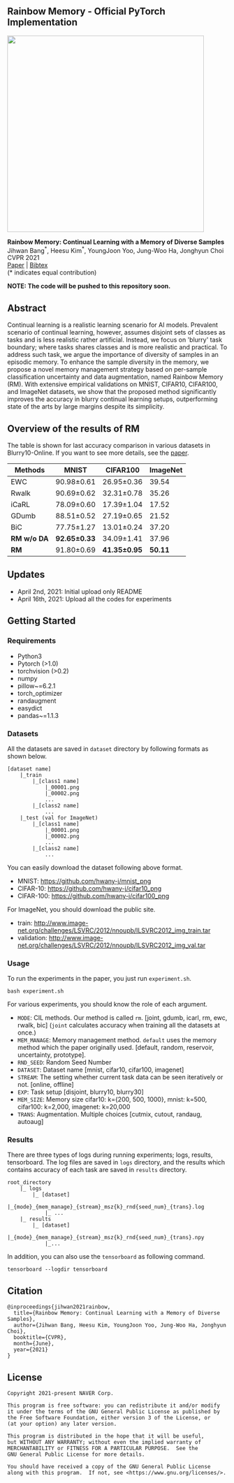 ## Rainbow Memory - Official PyTorch Implementation

<img src="./overview.png" width="450">

**Rainbow Memory: Continual Learning with a Memory of Diverse Samples**<br>
Jihwan Bang<sup>\*</sup>, Heesu Kim<sup>\*</sup>, YoungJoon Yoo, Jung-Woo Ha, Jonghyun Choi<br>
CVPR 2021<br>
[Paper](https://arxiv.org/pdf/2103.17230.pdf) | [Bibtex](#Citation)<br>
(\* indicates equal contribution)

**NOTE: The code will be pushed to this repository soon.**

## Abstract
Continual learning is a realistic learning scenario for AI models. 
Prevalent scenario of continual learning, however, assumes disjoint sets of classes as tasks and is less realistic rather artificial. 
Instead, we focus on 'blurry' task boundary; where tasks shares classes and is more realistic and practical. 
To address such task, we argue the importance of diversity of samples in an episodic memory. 
To enhance the sample diversity in the memory, we propose a novel memory management strategy based on per-sample classification uncertainty and data augmentation, named Rainbow Memory (RM). 
With extensive empirical validations on MNIST, CIFAR10, CIFAR100, and ImageNet datasets, 
we show that the proposed method significantly improves the accuracy in blurry continual learning setups, outperforming state of the arts by large margins despite its simplicity.

## Overview of the results of RM
The table is shown for last accuracy comparison in various datasets in Blurry10-Online.
If you want to see more details, see the [paper](https://arxiv.org/pdf/2103.17230.pdf).

| Methods   | MNIST      | CIFAR100   | ImageNet |
|-----------|------------|------------|----------|
| EWC       | 90.98±0.61 | 26.95±0.36 | 39.54    |
| Rwalk     | 90.69±0.62 | 32.31±0.78 | 35.26    |
| iCaRL     | 78.09±0.60 | 17.39±1.04 | 17.52    |
| GDumb     | 88.51±0.52 | 27.19±0.65 | 21.52    |
| BiC       | 77.75±1.27 | 13.01±0.24 | 37.20    |
| **RM w/o DA** | **92.65±0.33** | 34.09±1.41 | 37.96    |
| **RM**        | 91.80±0.69 | **41.35±0.95** | **50.11**    |

## Updates
- April 2nd, 2021: Initial upload only README
- April 16th, 2021: Upload all the codes for experiments 

## Getting Started
### Requirements 

- Python3
- Pytorch (>1.0)
- torchvision (>0.2)
- numpy
- pillow~=6.2.1
- torch_optimizer
- randaugment
- easydict
- pandas~=1.1.3

### Datasets
All the datasets are saved in `dataset` directory by following formats as shown below.

```angular2html
[dataset name] 
    |_train
        |_[class1 name]
            |_00001.png
            |_00002.png 
            ...
        |_[class2 name]
            ... 
    |_test (val for ImageNet)
        |_[class1 name]
            |_00001.png
            |_00002.png
            ...
        |_[class2 name]
            ...
```
You can easily download the dataset following above format.

- MNIST: https://github.com/hwany-j/mnist_png
- CIFAR-10: https://github.com/hwany-j/cifar10_png
- CIFAR-100: https://github.com/hwany-j/cifar100_png

For ImageNet, you should download the public site.

- train: http://www.image-net.org/challenges/LSVRC/2012/nnoupb/ILSVRC2012_img_train.tar
- validation: http://www.image-net.org/challenges/LSVRC/2012/nnoupb/ILSVRC2012_img_val.tar

### Usage 
To run the experiments in the paper, you just run `experiment.sh`.
```angular2html
bash experiment.sh 
```
For various experiments, you should know the role of each argument. 

- `MODE`: CIL methods. Our method is called `rm`. [joint, gdumb, icarl, rm, ewc, rwalk, bic]
  (`joint` calculates accuracy when training all the datasets at once.)
- `MEM_MANAGE`: Memory management method. `default` uses the memory method which the paper originally used.
  [default, random, reservoir, uncertainty, prototype].
- `RND_SEED`: Random Seed Number 
- `DATASET`: Dataset name [mnist, cifar10, cifar100, imagenet]
- `STREAM`: The setting whether current task data can be seen iteratively or not. [online, offline] 
- `EXP`: Task setup [disjoint, blurry10, blurry30]
- `MEM_SIZE`: Memory size cifar10: k={200, 500, 1000}, mnist: k=500, cifar100: k=2,000, imagenet: k=20,000
- `TRANS`: Augmentation. Multiple choices [cutmix, cutout, randaug, autoaug]

### Results
There are three types of logs during running experiments; logs, results, tensorboard. 
The log files are saved in `logs` directory, and the results which contains accuracy of each task 
are saved in `results` directory. 
```angular2html
root_directory
    |_ logs 
        |_ [dataset]
            |_{mode}_{mem_manage}_{stream}_msz{k}_rnd{seed_num}_{trans}.log
            |_ ...
    |_ results
        |_ [dataset]
            |_{mode}_{mem_manage}_{stream}_msz{k}_rnd{seed_num}_{trans}.npy
            |_...
```

In addition, you can also use the `tensorboard` as following command.
```angular2html
tensorboard --logdir tensorboard
```

## Citation 
```angular2
@inproceedings{jihwan2021rainbow,
  title={Rainbow Memory: Continual Learning with a Memory of Diverse Samples},
  author={Jihwan Bang, Heesu Kim, YoungJoon Yoo, Jung-Woo Ha, Jonghyun Choi},
  booktitle={CVPR},
  month={June},
  year={2021}
}
```

## License

```
Copyright 2021-present NAVER Corp.

This program is free software: you can redistribute it and/or modify
it under the terms of the GNU General Public License as published by
the Free Software Foundation, either version 3 of the License, or
(at your option) any later version.

This program is distributed in the hope that it will be useful,
but WITHOUT ANY WARRANTY; without even the implied warranty of
MERCHANTABILITY or FITNESS FOR A PARTICULAR PURPOSE.  See the
GNU General Public License for more details.

You should have received a copy of the GNU General Public License
along with this program.  If not, see <https://www.gnu.org/licenses/>.
```
